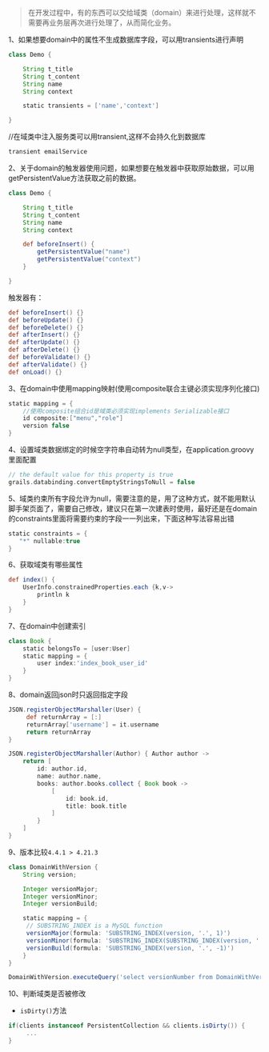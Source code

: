 > 在开发过程中，有的东西可以交给域类（domain）来进行处理，这样就不需要再业务层再次进行处理了，从而简化业务。

1、如果想要domain中的属性不生成数据库字段，可以用transients进行声明

```groovy
class Demo {

    String t_title
    String t_content
    String name
    String context

    static transients = ['name','context']

}

```

//在域类中注入服务类可以用transient,这样不会持久化到数据库

```groovy
transient emailService
```
2、关于domain的触发器使用问题，如果想要在触发器中获取原始数据，可以用getPersistentValue方法获取之前的数据。

```groovy
class Demo {

    String t_title
    String t_content
    String name
    String context

    def beforeInsert() {
        getPersistentValue("name")
        getPersistentValue("context")
    }

}
```

触发器有：

```groovy
def beforeInsert() {}
def beforeUpdate() {}
def beforeDelete() {}
def afterInsert() {}
def afterUpdate() {}
def afterDelete() {}
def beforeValidate() {}
def afterValidate() {}
def onLoad() {}
```

3、在domain中使用mapping映射(使用composite联合主键必须实现序列化接口)

```groovy
static mapping = {
    //使用composite组合id是域类必须实现implements Serializable接口
    id composite:["menu","role"] 
    version false
}
```

4、设置域类数据绑定的时候空字符串自动转为null类型，在application.groovy里面配置

```groovy
// the default value for this property is true
grails.databinding.convertEmptyStringsToNull = false
```

5、域类约束所有字段允许为null，需要注意的是，用了这种方式，就不能用默认脚手架页面了，需要自己修改，建议只在第一次建表时使用，最好还是在domain 的constraints里面将需要约束的字段一一列出来，下面这种写法容易出错

```groovy
static constraints = {
   "*" nullable:true
}
```

6、获取域类有哪些属性

```groovy
def index() {
    UserInfo.constrainedProperties.each {k,v->
        println k
    }
}
```

7、在domain中创建索引

```groovy
class Book {
    static belongsTo = [user:User]
    static mapping = {
        user index:'index_book_user_id'
    }
}
```

8、domain返回json时只返回指定字段

```groovy
JSON.registerObjectMarshaller(User) { 
     def returnArray = [:] 
     returnArray['username'] = it.username    
     return returnArray 
} 

JSON.registerObjectMarshaller(Author) { Author author ->
    return [
        id: author.id,
        name: author.name,
        books: author.books.collect { Book book ->
            [
                id: book.id,
                title: book.title
            ]
        }
    ]
}
```

9、版本比较`4.4.1 > 4.21.3`

```groovy
class DomainWithVersion { 
    String version; 

    Integer versionMajor; 
    Integer versionMinor; 
    Integer versionBuild; 

    static mapping = { 
     // SUBSTRING_INDEX is a MySQL function 
     versionMajor(formula: 'SUBSTRING_INDEX(version, '.', 1)') 
     versionMinor(formula: 'SUBSTRING_INDEX(SUBSTRING_INDEX(version, '.', 2), '.', -1)') 
     versionBuild(formula: 'SUBSTRING_INDEX(version, '.', -1)') 
    } 
} 

DomainWithVersion.executeQuery('select versionNumber from DomainWithVersion dwv order by dwv.versionMajor, dwv.versionMinor, dwv.versionBuild', [], [max: 1]) 
```

10、判断域类是否被修改

* `isDirty()`方法

```groovy
if(clients instanceof PersistentCollection && clients.isDirty()) { 
     ...
}
```

